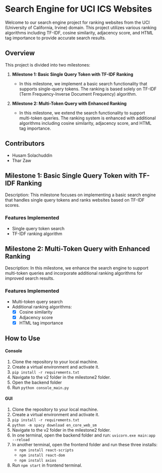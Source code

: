 # Search Engine for UCI ICS Websites

Welcome to our search engine project for ranking websites from the UCI (University of California, Irvine) domain. This project utilizes various ranking algorithms including TF-IDF, cosine similarity, adjacency score, and HTML tag importance to provide accurate search results.

## Overview

This project is divided into two milestones:

1. **Milestone 1: Basic Single Query Token with TF-IDF Ranking**
    - In this milestone, we implement a basic search functionality that supports single-query tokens. The ranking is based solely on TF-IDF (Term Frequency-Inverse Document Frequency) algorithm.

2. **Milestone 2: Multi-Token Query with Enhanced Ranking**
    - In this milestone, we extend the search functionality to support multi-token queries. The ranking system is enhanced with additional algorithms including cosine similarity, adjacency score, and HTML tag importance.

## Contributors

- Husam Solachuddin
- Thar Zaw

## Milestone 1: Basic Single Query Token with TF-IDF Ranking

Description: This milestone focuses on implementing a basic search engine that handles single query tokens and ranks websites based on TF-IDF scores.

### Features Implemented

- Single query token search
- TF-IDF ranking algorithm

## Milestone 2: Multi-Token Query with Enhanced Ranking

Description: In this milestone, we enhance the search engine to support multi-token queries and incorporate additional ranking algorithms for improved search results.

### Features Implemented

- Multi-token query search
- Additional ranking algorithms:
  - [x] Cosine similarity
  - [x] Adjacency score
  - [x] HTML tag importance

## How to Use
#### Console
1. Clone the repository to your local machine.
2. Create a virtual environment and activate it.
3. ```pip install -r requirements.txt```
4. Navigate to the v2 folder in the milestone2 folder.
5. Open the backend folder
6. Run ```python console_main.py```

#### GUI
1. Clone the repository to your local machine.
2. Create a virtual environment and activate it.
3. ```pip install -r requirements.txt```
4. ```python -m spacy download en_core_web_sm```
5. Navigate to the v2 folder in the milestone2 folder.
6. In one terminal, open the backend folder and run: ```uvicorn.exe main:app --reload```
7. In another terminal, open the frontend folder and run these three installs:
   - ```npm install react-scripts```
   - ```npm install react-dom```
   - ```npm install axios```
8. Run ```npm start``` in frontend terminal.
